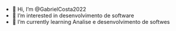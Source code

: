 - 👋 Hi, I’m @GabrielCosta2022
- 👀 I’m interested in  desenvolvimento de software
- 🌱 I’m currently learning  Analise e desenvolvimento de softwes
<!---
GabrielCosta2022/GabrielCosta2022 is a ✨ special ✨ repository because its `README.md` (this file) appears on your GitHub profile.
You can click the Preview link to take a look at your changes.
--->
